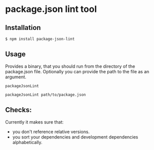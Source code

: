 # package.json lint tool

## Installation

```
$ npm install package-json-lint
```

## Usage

Provides a binary, that you should run from the directory of the package.json
file. Optionally you can provide the path to the file as an argument.


```
packageJsonLint
```

```
packageJsonLint path/to/package.json
```

## Checks:

Currently it makes sure that:
- you don't reference relative versions.
- you sort your dependencies and development dependencies alphabetically.

